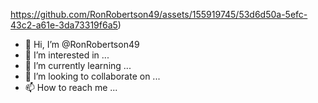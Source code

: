 https://github.com/RonRobertson49/assets/155919745/53d6d50a-5efc-43c2-a61e-3da73319f6a5)
- 👋 Hi, I’m @RonRobertson49
- 👀 I’m interested in ...
- 🌱 I’m currently learning ...
- 💞️ I’m looking to collaborate on ...
- 📫 How to reach me ...

<!---
RonRobertson49 is a ✨ special ✨ repository because its `README.md` (this file) appears on your GitHub profile.
You can click the Preview link to take a look at your changes.
--->
